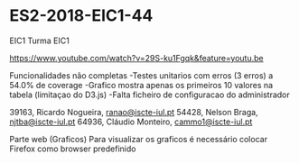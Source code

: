 # ES2-2018-EIC1-44

EIC1 Turma EIC1

https://www.youtube.com/watch?v=29S-ku1Fgqk&feature=youtu.be

Funcionalidades não completas
-Testes unitarios com erros (3 erros) a 54.0% de coverage
-Grafico mostra apenas os primeiros 10 valores na tabela (limitaçao do D3.js)
-Falta ficheiro de configuracao do administrador

39163, Ricardo Nogueira, ranao@iscte-iul.pt
54428, Nelson Braga, njtba@iscte-iul.pt
64936, Cláudio Monteiro, cammo1@iscte-iul.pt

Parte web (Graficos)
Para visualizar os graficos é necessário colocar Firefox como browser predefinido
